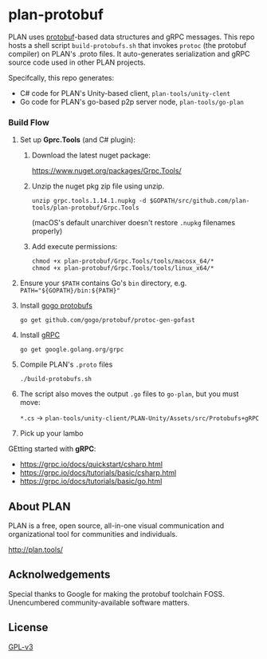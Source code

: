 # plan-protobuf

PLAN uses [protobuf](https://developers.google.com/protocol-buffers/)-based data structures and gRPC messages.  This repo hosts a shell script `build-protobufs.sh` that invokes `protoc` (the protobuf compiler) on PLAN's .proto files.  It auto-generates serialization and gRPC source code used in other PLAN projects.   

Specifcally, this repo generates:
 * C# code for PLAN's Unity-based client, `plan-tools/unity-clent`
 * Go code for PLAN's go-based p2p server node, `plan-tools/go-plan`



### Build Flow

1. Set up **Gprc.Tools** (and C# plugin):
    1. Download the latest nuget package:
    
         https://www.nuget.org/packages/Grpc.Tools/
      
    2. Unzip the nuget pkg zip file using unzip. 
    
        `unzip grpc.tools.1.14.1.nupkg -d $GOPATH/src/github.com/plan-tools/plan-protobuf/Grpc.Tools`
        
        (macOS's default unarchiver doesn't restore `.nupkg` filenames properly)
                
    3. Add execute permissions:
         ```
         chmod +x plan-protobuf/Grpc.Tools/tools/macosx_64/*
         chmod +x plan-protobuf/Grpc.Tools/tools/linux_x64/*
         ```
       
2. Ensure your `$PATH` contains Go's `bin` directory, e.g. `PATH="${GOPATH}/bin:${PATH}"`

3. Install [gogo protobufs](https://github.com/gogo/protobuf/)

     `go get github.com/gogo/protobuf/protoc-gen-gofast`
     
4. Install [gRPC](https://grpc.io/)

     `go get google.golang.org/grpc`

5. Compile PLAN's `.proto` files

     `./build-protobufs.sh`

6. The script also moves the output `.go` files to `go-plan`, but you must move:

    `*.cs`   ->   `plan-tools/unity-client/PLAN-Unity/Assets/src/Protobufs+gRPC`

7. Pick up your lambo


GEtting started with **gRPC**:
   * https://grpc.io/docs/quickstart/csharp.html
   * https://grpc.io/docs/tutorials/basic/csharp.html
   * https://grpc.io/docs/tutorials/basic/go.html


## About PLAN

PLAN is a free, open source, all-in-one visual communication and organizational tool for communities and individuals.  

http://plan.tools/


## Acknolwedgements

Special thanks to Google for making the protobuf toolchain FOSS.  Unencumbered community-available software matters.


## License

[GPL-v3](https://www.gnu.org/licenses/gpl-3.0.en.htmlm)
